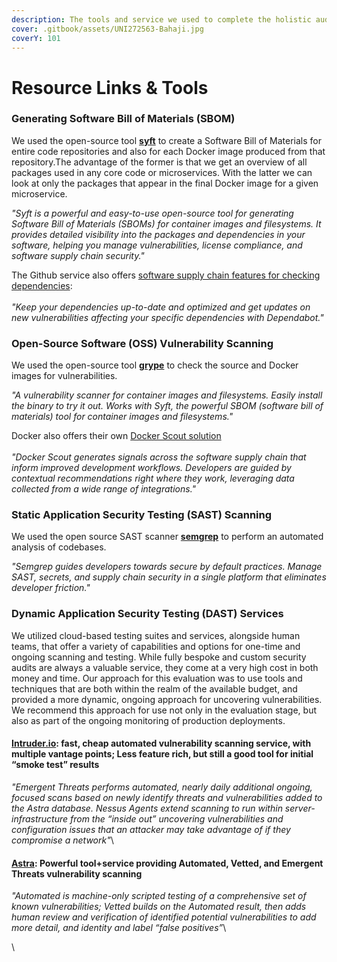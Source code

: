 ```yaml
---
description: The tools and service we used to complete the holistic audit process
cover: .gitbook/assets/UNI272563-Bahaji.jpg
coverY: 101
---
```


# Resource Links & Tools

### Generating Software Bill of Materials (SBOM)

We used the open-source tool [**syft**](https://github.com/anchore/syft) to create a Software Bill of Materials for entire code repositories and also for each Docker image produced from that repository.The advantage of the former is that we get an overview of all packages used in any core code or microservices. With the latter we can look at only the packages that appear in the final Docker image for a given microservice.&#x20;

_"Syft is a powerful and easy-to-use open-source tool for generating Software Bill of Materials (SBOMs) for container images and filesystems. It provides detailed visibility into the packages and dependencies in your software, helping you manage vulnerabilities, license compliance, and software supply chain security."_

The Github service also offers [software supply chain features for checking dependencies](https://github.com/features/security/software-supply-chain):\
\
_"Keep your dependencies up-to-date and optimized and get updates on new vulnerabilities affecting your specific dependencies with Dependabot."_

### **Open-Source Software (OSS) Vulnerability Scanning**

We used the open-source tool [**grype**](https://github.com/anchore/grype) to check the source and Docker images for vulnerabilities.&#x20;

_"A vulnerability scanner for container images and filesystems. Easily install the binary to try it out. Works with Syft, the powerful SBOM (software bill of materials) tool for container images and filesystems."_

Docker also offers their own [Docker Scout solution](https://www.docker.com/products/docker-scout/)\
\
_"Docker Scout generates signals across the software supply chain that inform improved development workflows. Developers are guided by contextual recommendations right where they work, leveraging data collected from a wide range of integrations."_

### **Static Application Security Testing (SAST) Scanning**

We used the open source SAST scanner [**semgrep**](https://semgrep.dev/) to perform an automated analysis of codebases.

_"Semgrep guides developers towards secure by default practices. Manage SAST, secrets, and supply chain security in a single platform that eliminates developer friction."_

### Dynamic Application Security Testing (DAST) Services

We utilized cloud-based testing suites and services, alongside human teams, that offer a variety of capabilities and options for one-time and ongoing scanning and testing. While fully bespoke and custom security audits are always a valuable service, they come at a very high cost in both money and time. Our approach for this evaluation was to use tools and techniques that are both within the realm of the available budget, and provided a more dynamic, ongoing approach for uncovering vulnerabilities. We recommend this approach for use not only in the evaluation stage, but also as part of the ongoing monitoring of production deployments.

#### [Intruder.io](https://www.intruder.io/): fast, cheap automated vulnerability scanning service, with multiple vantage points; Less feature rich, but still a good tool for initial “smoke test” results

_"Emergent Threats performs automated, nearly daily additional ongoing, focused scans based on newly identify threats and vulnerabilities added to the Astra database. Nessus Agents extend scanning to run within server-infrastructure from the “inside out” uncovering vulnerabilities and configuration issues that an attacker may take advantage of if they compromise a network"_\


#### [Astra](https://www.getastra.com/): Powerful tool+service providing Automated, Vetted, and Emergent Threats vulnerability scanning

_"Automated is machine-only scripted testing of a comprehensive set of known vulnerabilities; Vetted builds on the Automated result, then adds human review and verification of identified potential vulnerabilities to add more detail, and identity and label “false positives”_\


\
